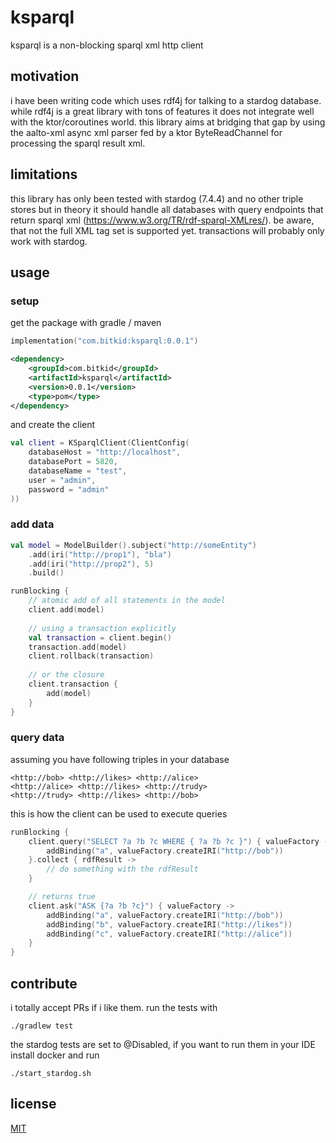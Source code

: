 # ksparql

ksparql is a non-blocking sparql xml http client

## motivation

i have been writing code which uses rdf4j for talking to a stardog database. while rdf4j is a great library with tons of
features it does not integrate well with the ktor/coroutines world. this library aims at bridging that gap by using the
aalto-xml async xml parser fed by a ktor ByteReadChannel for processing the sparql result xml.

## limitations

this library has only been tested with stardog (7.4.4) and no other triple stores but in theory it should handle all
databases with query endpoints that return sparql xml (https://www.w3.org/TR/rdf-sparql-XMLres/). be aware, that not the
full XML tag set is supported yet. transactions will probably only work with stardog.

## usage

### setup

get the package with gradle / maven

```kotlin
implementation("com.bitkid:ksparql:0.0.1")
```

```xml
<dependency>
    <groupId>com.bitkid</groupId>
    <artifactId>ksparql</artifactId>
    <version>0.0.1</version>
    <type>pom</type>
</dependency>
```

and create the client

```kotlin
val client = KSparqlClient(ClientConfig(
    databaseHost = "http://localhost",
    databasePort = 5820,
    databaseName = "test",
    user = "admin",
    password = "admin"
))
```

### add data

```kotlin
val model = ModelBuilder().subject("http://someEntity")
    .add(iri("http://prop1"), "bla")
    .add(iri("http://prop2"), 5)
    .build()

runBlocking {
    // atomic add of all statements in the model
    client.add(model)
    
    // using a transaction explicitly
    val transaction = client.begin()
    transaction.add(model)
    client.rollback(transaction)
    
    // or the closure
    client.transaction {
        add(model)
    }
}
```

### query data

assuming you have following triples in your database

```
<http://bob> <http://likes> <http://alice>
<http://alice> <http://likes> <http://trudy>
<http://trudy> <http://likes> <http://bob>
```

this is how the client can be used to execute queries

```kotlin
runBlocking {
    client.query("SELECT ?a ?b ?c WHERE { ?a ?b ?c }") { valueFactory ->
        addBinding("a", valueFactory.createIRI("http://bob"))
    }.collect { rdfResult ->
        // do something with the rdfResult
    }

    // returns true
    client.ask("ASK {?a ?b ?c}") { valueFactory ->
        addBinding("a", valueFactory.createIRI("http://bob"))
        addBinding("b", valueFactory.createIRI("http://likes"))
        addBinding("c", valueFactory.createIRI("http://alice"))
    }
}
```

## contribute

i totally accept PRs if i like them. run the tests with

```shell
./gradlew test
```

the stardog tests are set to @Disabled, if you want to run them in your IDE install docker and run

```shell
./start_stardog.sh
```

## license

[MIT](https://choosealicense.com/licenses/mit/)